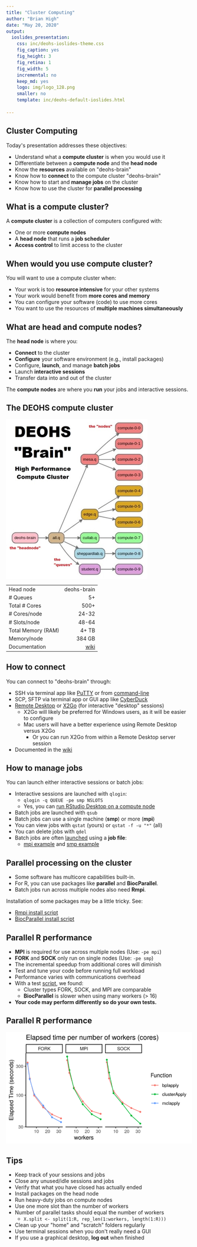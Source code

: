 ```yaml
---
title: "Cluster Computing"
author: "Brian High"
date: "May 20, 2020"
output:
  ioslides_presentation:
    css: inc/deohs-ioslides-theme.css
    fig_caption: yes
    fig_height: 3
    fig_retina: 1
    fig_width: 5
    incremental: no
    keep_md: yes
    logo: img/logo_128.png
    smaller: no
    template: inc/deohs-default-ioslides.html
 
---
```






## Cluster Computing 

Today's presentation addresses these objectives: 

- Understand what a **compute cluster** is when you would use it
- Differentiate between a **compute node** and the **head node**
- Know the **resources** available on "deohs-brain"
- Know how to **connect** to the compute cluster "deohs-brain"
- Know how to start and **manage jobs** on the cluster
- Know how to use the cluster for **parallel processing**

## What is a compute cluster?

A **compute cluster** is a collection of computers configured with:

- One or more **compute nodes**
- A **head node** that runs a **job scheduler**
- **Access control** to limit access to the cluster

## When would you use compute cluster?

You will want to use a compute cluster when:

- Your work is too **resource intensive** for your other systems
- Your work would benefit from **more cores and memory**
- You can configure your software (code) to use more cores
- You want to use the resources of **multiple machines simultaneously**

## What are head and compute nodes?

The **head node** is where you:

- **Connect** to the cluster
- **Configure** your software environment (e.g., install packages)
- Configure, **launch**, and manage **batch jobs**
- Launch **interactive sessions**
- Transfer data into and out of the cluster

The **compute nodes** are where you **run** your jobs and interactive sessions.

## The DEOHS compute cluster

<div class="columns-2">

![](img/brain_queues_and_hosts_55pct.jpg)
<br/>

|                    |             |
| :----------------- | -----------:|
| Head node          | deohs-brain |
| # Queues           |          5+ |
| Total # Cores      |        500+ |
| # Cores/node       |       24-32 |
| # Slots/node       |       48-64 |
| Total Memory (RAM) |       4+ TB |
| Memory/node        |      384 GB |
| Documentation      |       [wiki](https://github.com/deohs/ehbrain/wiki) |

</div>

## How to connect

You can connect to "deohs-brain" through:

- SSH via terminal app like [PuTTY](https://www.chiark.greenend.org.uk/~sgtatham/putty/) or from [command-line](https://www.ssh.com/ssh/command/#specifying-a-different-user-name)
- SCP, SFTP via terminal app or GUI app like [CyberDuck](https://github.com/deohs/ehbrain/wiki/Transferring-Data-to-Brain#desktop-or-laptop-initiated)
- [Remote Desktop](https://github.com/deohs/ehbrain/wiki/Connecting-to-Brain#xrdp) or [X2Go](https://github.com/deohs/ehbrain/wiki/Connecting-to-Brain#x2go) (for interactive "desktop" sessions)
  + X2Go will likely be preferred for Windows users, as it will be easier to configure
  + Mac users will have a better experience using Remote Desktop versus X2Go
    - Or you can run X2Go from within a Remote Desktop server session
- Documented in the [wiki](https://github.com/deohs/ehbrain/wiki/Connecting-to-Brain)

## How to manage jobs

You can launch either interactive sessions or batch jobs:

- Interactive sessions are launched with `qlogin`:
  + `qlogin -q QUEUE -pe smp NSLOTS`
  + Yes, you can [run RStudio Desktop on a compute node](https://github.com/deohs/ehbrain/wiki/Quick-Tutorial)
- Batch jobs are launched with `qsub`
- Batch jobs can use a single machine (**smp**) or more (**mpi**)
- You can view jobs with `qstat` (yours) or `qstat -f -u "*"` (all)
- You can delete jobs with `qdel`
- Batch jobs are often [launched](https://github.com/deohs/ehbrain/wiki/Running-a-Compute-Job#scheduling-a-job) using a **job file**:
  + [mpi example](mpi_demo/mpi_demo_2.sh) and [smp example](mpi_demo/smp_demo_2.sh)

## Parallel processing on the cluster

- Some software has multicore capabilities built-in. 
- For R, you can use packages like **parallel** and **BiocParallel**.
- Batch jobs run across multiple nodes also need **Rmpi**.

Installation of some packages may be a little tricky. See:

- [Rmpi install script](mpi_demo/install_rmpi_MPICH.sh)
- [BiocParallel install script](mpi_demo/install_BiocParallel.sh)

## Parallel R performance

- **MPI** is required for use across multiple nodes (Use: `-pe mpi`)
- **FORK** and **SOCK** only run on single nodes (Use: `-pe smp`)
- The incremental speedup from additional cores will diminish
- Test and tune your code before running full workload
- Performance varies with communications overhead
- With a test [script](mpi_demo/cluster_demo.R), we found:
   + Cluster types FORK, SOCK, and MPI are comparable
   + **BiocParallel** is slower when using many workers (> 16)
- **Your code may perform differently so do your own tests.**

## Parallel R performance

![](mpi_demo/results_55pct.png)

## Tips

- Keep track of your sessions and jobs
- Close any unused/idle sessions and jobs
- Verify that what you have closed has actually ended
- Install packages on the head node
- Run heavy-duty jobs on compute nodes 
- Use one more slot than the number of workers
- Number of parallel tasks should equal the number of workers
  + `X.split <- split(1:R, rep_len(1:workers, length(1:R)))`
- Clean up your "home" and "scratch" folders regularly
- Use terminal sessions when you don't really need a GUI
- If you use a graphical desktop, **log out** when finished
